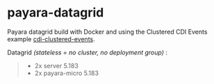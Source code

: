 # payara-datagrid
Payara datagrid build with Docker and using the Clustered CDI Events example [cdi-clustered-events](https://github.com/trendev/Payara-Examples/tree/master/payara-micro/cdi-clustered-events).

Datagrid _(stateless = no cluster, no deployment group)_ :
> * 2x server 5.183
> * 2x payara-micro 5.183

